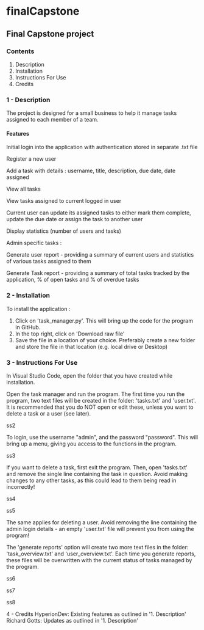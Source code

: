 # finalCapstone
## Final Capstone project 

### Contents
1. Description
2. Installation
3. Instructions For Use
4. Credits

### 1 - Description
The project is designed for a small business to help it manage tasks assigned to each member of a team. 

#### Features
Initial login into the application with authentication stored in separate .txt file

Register a new user

Add a task with details : username, title, description, due date, date assigned

View all tasks

View tasks assigned to current logged in user

Current user can update its assigned tasks to either mark them complete, update the due date or assign the task to another user

Display statistics (number of users and tasks)

Admin specific tasks :

Generate user report - providing a summary of current users and statistics of various tasks assigned to them

Generate Task report - providing a summary of total tasks tracked by the application, % of open tasks and % of overdue tasks

### 2 - Installation
To install the application :
1. Click on 'task_manager.py'. This will bring up the code for the program in GitHub.
2. In the top right, click on 'Download raw file'
3. Save the file in a location of your choice. Preferably create a new folder and store the file in that location (e.g. local drive or Desktop)

### 3 - Instructions For Use
In Visual Studio Code, open the folder that you have created while installation.


Open the task manager and run the program. The first time you run the program, two text files will be created in the folder: 'tasks.txt' and 'user.txt'. It is recommended that you do NOT open or edit these, unless you want to delete a task or a user (see later).

ss2

To login, use the username "admin", and the password "password". This will bring up a menu, giving you access to the functions in the program.

ss3

If you want to delete a task, first exit the program. Then, open 'tasks.txt' and remove the single line containing the task in question. Avoid making changes to any other tasks, as this could lead to them being read in incorrectly!

ss4

ss5

The same applies for deleting a user. Avoid removing the line containing the admin login details - an empty 'user.txt' file will prevent you from using the program!

The 'generate reports' option will create two more text files in the folder: 'task_overview.txt' and 'user_overview.txt'. Each time you generate reports, these files will be overwritten with the current status of tasks managed by the program.

ss6

ss7

ss8

4 - Credits
HyperionDev: Existing features as outlined in '1. Description'
Richard Gotts: Updates as outlined in '1. Description'
